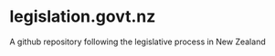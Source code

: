 legislation.govt.nz
===================

A github repository following the legislative process in New Zealand